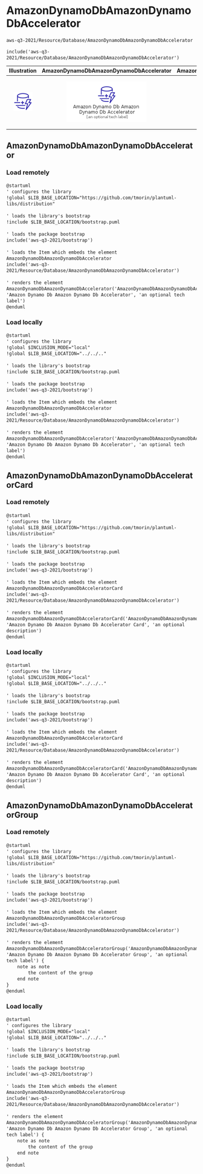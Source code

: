 # AmazonDynamoDbAmazonDynamoDbAccelerator


```text
aws-q3-2021/Resource/Database/AmazonDynamoDbAmazonDynamoDbAccelerator
```

```text
include('aws-q3-2021/Resource/Database/AmazonDynamoDbAmazonDynamoDbAccelerator')
```



| Illustration | AmazonDynamoDbAmazonDynamoDbAccelerator | AmazonDynamoDbAmazonDynamoDbAcceleratorCard | AmazonDynamoDbAmazonDynamoDbAcceleratorGroup |
| :---: | :---: | :---: | :---: |
| ![illustration for Illustration](../../../aws-q3-2021/Resource/Database/AmazonDynamoDbAmazonDynamoDbAccelerator.png) | ![illustration for AmazonDynamoDbAmazonDynamoDbAccelerator](../../../aws-q3-2021/Resource/Database/AmazonDynamoDbAmazonDynamoDbAccelerator.Local.png) | ![illustration for AmazonDynamoDbAmazonDynamoDbAcceleratorCard](../../../aws-q3-2021/Resource/Database/AmazonDynamoDbAmazonDynamoDbAcceleratorCard.Local.png) | ![illustration for AmazonDynamoDbAmazonDynamoDbAcceleratorGroup](../../../aws-q3-2021/Resource/Database/AmazonDynamoDbAmazonDynamoDbAcceleratorGroup.Local.png) |




## AmazonDynamoDbAmazonDynamoDbAccelerator

### Load remotely
```plantuml
@startuml
' configures the library
!global $LIB_BASE_LOCATION="https://github.com/tmorin/plantuml-libs/distribution"

' loads the library's bootstrap
!include $LIB_BASE_LOCATION/bootstrap.puml

' loads the package bootstrap
include('aws-q3-2021/bootstrap')

' loads the Item which embeds the element AmazonDynamoDbAmazonDynamoDbAccelerator
include('aws-q3-2021/Resource/Database/AmazonDynamoDbAmazonDynamoDbAccelerator')

' renders the element
AmazonDynamoDbAmazonDynamoDbAccelerator('AmazonDynamoDbAmazonDynamoDbAccelerator', 'Amazon Dynamo Db Amazon Dynamo Db Accelerator', 'an optional tech label')
@enduml
```

### Load locally
```plantuml
@startuml
' configures the library
!global $INCLUSION_MODE="local"
!global $LIB_BASE_LOCATION="../../.."

' loads the library's bootstrap
!include $LIB_BASE_LOCATION/bootstrap.puml

' loads the package bootstrap
include('aws-q3-2021/bootstrap')

' loads the Item which embeds the element AmazonDynamoDbAmazonDynamoDbAccelerator
include('aws-q3-2021/Resource/Database/AmazonDynamoDbAmazonDynamoDbAccelerator')

' renders the element
AmazonDynamoDbAmazonDynamoDbAccelerator('AmazonDynamoDbAmazonDynamoDbAccelerator', 'Amazon Dynamo Db Amazon Dynamo Db Accelerator', 'an optional tech label')
@enduml
```

## AmazonDynamoDbAmazonDynamoDbAcceleratorCard

### Load remotely
```plantuml
@startuml
' configures the library
!global $LIB_BASE_LOCATION="https://github.com/tmorin/plantuml-libs/distribution"

' loads the library's bootstrap
!include $LIB_BASE_LOCATION/bootstrap.puml

' loads the package bootstrap
include('aws-q3-2021/bootstrap')

' loads the Item which embeds the element AmazonDynamoDbAmazonDynamoDbAcceleratorCard
include('aws-q3-2021/Resource/Database/AmazonDynamoDbAmazonDynamoDbAccelerator')

' renders the element
AmazonDynamoDbAmazonDynamoDbAcceleratorCard('AmazonDynamoDbAmazonDynamoDbAcceleratorCard', 'Amazon Dynamo Db Amazon Dynamo Db Accelerator Card', 'an optional description')
@enduml
```

### Load locally
```plantuml
@startuml
' configures the library
!global $INCLUSION_MODE="local"
!global $LIB_BASE_LOCATION="../../.."

' loads the library's bootstrap
!include $LIB_BASE_LOCATION/bootstrap.puml

' loads the package bootstrap
include('aws-q3-2021/bootstrap')

' loads the Item which embeds the element AmazonDynamoDbAmazonDynamoDbAcceleratorCard
include('aws-q3-2021/Resource/Database/AmazonDynamoDbAmazonDynamoDbAccelerator')

' renders the element
AmazonDynamoDbAmazonDynamoDbAcceleratorCard('AmazonDynamoDbAmazonDynamoDbAcceleratorCard', 'Amazon Dynamo Db Amazon Dynamo Db Accelerator Card', 'an optional description')
@enduml
```

## AmazonDynamoDbAmazonDynamoDbAcceleratorGroup

### Load remotely
```plantuml
@startuml
' configures the library
!global $LIB_BASE_LOCATION="https://github.com/tmorin/plantuml-libs/distribution"

' loads the library's bootstrap
!include $LIB_BASE_LOCATION/bootstrap.puml

' loads the package bootstrap
include('aws-q3-2021/bootstrap')

' loads the Item which embeds the element AmazonDynamoDbAmazonDynamoDbAcceleratorGroup
include('aws-q3-2021/Resource/Database/AmazonDynamoDbAmazonDynamoDbAccelerator')

' renders the element
AmazonDynamoDbAmazonDynamoDbAcceleratorGroup('AmazonDynamoDbAmazonDynamoDbAcceleratorGroup', 'Amazon Dynamo Db Amazon Dynamo Db Accelerator Group', 'an optional tech label') {
    note as note
        the content of the group
    end note
}
@enduml
```

### Load locally
```plantuml
@startuml
' configures the library
!global $INCLUSION_MODE="local"
!global $LIB_BASE_LOCATION="../../.."

' loads the library's bootstrap
!include $LIB_BASE_LOCATION/bootstrap.puml

' loads the package bootstrap
include('aws-q3-2021/bootstrap')

' loads the Item which embeds the element AmazonDynamoDbAmazonDynamoDbAcceleratorGroup
include('aws-q3-2021/Resource/Database/AmazonDynamoDbAmazonDynamoDbAccelerator')

' renders the element
AmazonDynamoDbAmazonDynamoDbAcceleratorGroup('AmazonDynamoDbAmazonDynamoDbAcceleratorGroup', 'Amazon Dynamo Db Amazon Dynamo Db Accelerator Group', 'an optional tech label') {
    note as note
        the content of the group
    end note
}
@enduml
```

